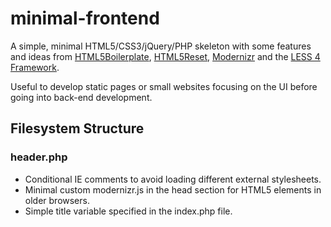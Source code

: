 minimal-frontend
================

A simple, minimal HTML5/CSS3/jQuery/PHP skeleton with some features and ideas from [HTML5Boilerplate](http://html5boilerplate.com/), [HTML5Reset](http://html5reset.org/), [Modernizr](http://modernizr.com/) and the [LESS 4 Framework](http://lessframework.com/).

Useful to develop static pages or small websites focusing on the UI before going into back-end development.

## Filesystem Structure

### header.php
- Conditional IE comments to avoid loading different external stylesheets.
- Minimal custom modernizr.js in the head section for HTML5 elements in older browsers.
- Simple title variable specified in the index.php file.
